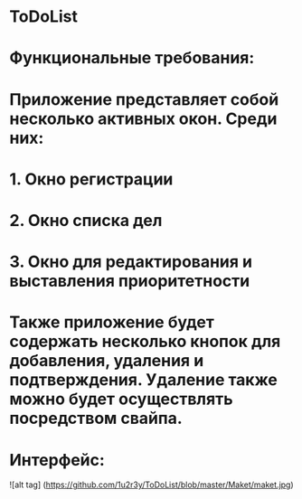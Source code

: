 # ToDoList
# Функциональные требования:
# Приложение представляет собой несколько активных окон. Среди них:
# 1.	Окно регистрации
# 2.	Окно списка дел
# 3.	Окно для редактирования и выставления приоритетности
# Также приложение будет содержать несколько кнопок для добавления, удаления и подтверждения. Удаление также можно будет осуществлять посредством свайпа.
# Интерфейс:
![alt tag] (https://github.com/1u2r3y/ToDoList/blob/master/Maket/maket.jpg)
